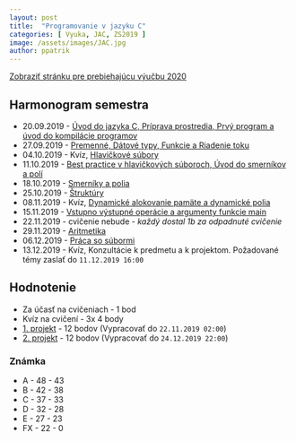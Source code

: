 ```yaml
---
layout: post
title:  "Programovanie v jazyku C"
categories: [ Vyuka, JAC, ZS2019 ]
image: /assets/images/JAC.jpg
author: ppatrik
---
```


[Zobraziť stránku pre prebiehajúcu výučbu 2020]({{site.base_url}}/vyuka/jac/2020/09/22/JAC-0)

## Harmonogram semestra
* 20.09.2019 - [Úvod do jazyka C, Príprava prostredia, Prvý program a úvod do kompilácie programov]({{site.base_url}}/vyuka/jac/2019/09/20/JAC-Cvicenie01)
* 27.09.2019 - [Premenné, Dátové typy, Funkcie a Riadenie toku]({{site.base_url}}/vyuka/jac/2019/09/27/JAC-Cvicenie02)
* 04.10.2019 - Kvíz, [Hlavičkové súbory]({{site.base_url}}/vyuka/jac/2019/10/04/JAC-Cvicenie03)
* 11.10.2019 - [Best practice v hlavičkových súboroch, Úvod do smerníkov a polí]({{site.base_url}}/vyuka/jac/2019/10/11/JAC-Cvicenie04)
* 18.10.2019 - [Smerníky a polia]({{site.base_url}}/vyuka/jac/2019/10/18/JAC-Cvicenie05)
* 25.10.2019 - [Štruktúry]({{site.base_url}}/vyuka/jac/2019/10/25/JAC-Cvicenie06)
* 08.11.2019 - Kvíz, [Dynamické alokovanie pamäte a dynamické polia]({{site.base_url}}/vyuka/jac/2019/11/08/JAC-Cvicenie07.html)
* 15.11.2019 - [Vstupno výstupné operácie a argumenty funkcie main]({{site.base_url}}/vyuka/jac/2019/11/15/JAC-Cvicenie08.html)
* 22.11.2019 - cvičenie nebude - *každý dostal 1b za odpadnuté cvičenie*
* 29.11.2019 - [Aritmetika]({{site.base_url}}/vyuka/jac/2019/11/29/JAC-Cvicenie10.html)
* 06.12.2019 - [Práca so súbormi]({{site.base_url}}/vyuka/jac/2019/12/06/JAC-Cvicenie11.html)
* 13.12.2019 - Kvíz, Konzultácie k predmetu a k projektom. Požadované témy zaslať do `11.12.2019 16:00`

## Hodnotenie
* Za účasť na cvičeniach - 1 bod
* Kvíz na cvičení - 3x 4 body
* [1. projekt]({{site.base_url}}/vyuka/jac/2019/11/08/JAC-Projekt1.html) - 12 bodov (Vypracovať do `22.11.2019 02:00`)
* [2. projekt]({{site.base_url}}/vyuka/jac/2019/12/06/JAC-Projekt2.html) - 12 bodov (Vypracovať do `24.12.2019 22:00`)

### Známka
* A - 48 - 43
* B - 42 - 38
* C - 37 - 33
* D - 32 - 28
* E - 27 - 23
* FX - 22 - 0
